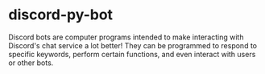 # discord-py-bot
Discord bots are computer programs intended to make interacting with Discord's chat service a lot better! They can be programmed to respond to specific keywords, perform certain functions, and even interact with users or other bots.
